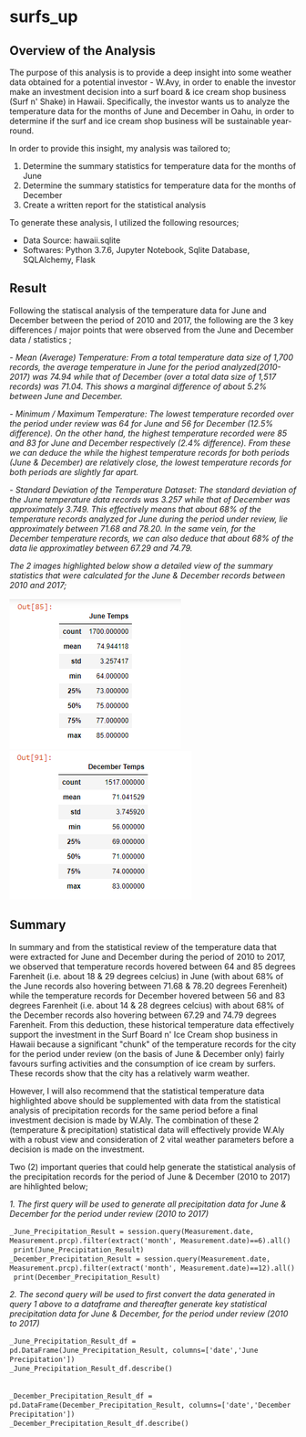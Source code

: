 # **surfs_up**

## **Overview of the Analysis**

The purpose of this analysis is to provide a deep insight into some weather data obtained for a potential investor - W.Avy, in order to enable the investor make an investment decision into a surf board & ice cream shop business (Surf n' Shake) in Hawaii. Specifically, the investor wants us to analyze the temperature data for the months of June and December in Oahu, in order to determine if the surf and ice cream shop business will be sustainable year-round.

In order to provide this insight, my analysis was tailored to;

  1. Determine the summary statistics for temperature data for the months of June 
  2. Determine the summary statistics for temperature data for the months of December
  3. Create a written report for the statistical analysis

To generate these analysis, I utilized the following resources;

  - Data Source: hawaii.sqlite
  - Softwares: Python 3.7.6, Jupyter Notebook, Sqlite Database, SQLAlchemy, Flask
  

## **Result**
  
Following the statiscal analysis of the temperature data for June and December between the period of 2010 and 2017, the following are the 3 key differences / major points that were observed from the June and December data / statistics ;

 _- Mean (Average) Temperature: From a total temperature data size of 1,700 records, the average temperature in June for the period analyzed(2010-2017) was 74.94 while that of December (over a total data size of 1,517 records) was 71.04. This shows a marginal difference of about 5.2% between June and December._
 
  _- Minimum / Maximum Temperature: The lowest temperature recorded over the period under review was 64 for June and 56 for December (12.5% difference). On the other hand, the highest temperature recorded were 85 and 83 for June and December respectively (2.4% difference). From these we can deduce the while the highest temperature records for both periods (June & December) are relatively close, the lowest temperature records for both periods are slightly far apart._    
  
  _- Standard Deviation of the Temperature Dataset: The standard deviation of the June temperature data records was 3.257 while that of December was approximately 3.749. This effectively means that about 68% of the temperature records analyzed for June during the period under review, lie approximately between 71.68 and 78.20. In the same vein, for the December temperature records, we can also deduce that about 68% of the data lie approximatley between 67.29 and 74.79._ 

_The 2 images highlighted below show a detailed view of the summary statistics that were calculated for the June & December records between 2010 and 2017;_

<img src="images/junestatistics.png">


<img src="images/decemberstatistics.png">


## **Summary**

In summary and from the statistical review of the temperature data that were extracted for June and December during the period of 2010 to 2017, we observed that temperature records hovered between 64 and 85 degrees Farenheit (i.e. about 18 & 29 degrees celcius) in June (with about 68% of the June records also hovering between 71.68 & 78.20 degrees Ferenheit) while the temperature records for December hovered between 56 and 83 degrees Farenheit (i.e. about 14 & 28 degrees celcius) with about 68% of the December records also hovering between 67.29 and 74.79 degrees Farenheit. From this deduction, these historical temperature data effectively support the investment in the Surf Board n' Ice Cream shop business in Hawaii because a significant "chunk" of the temperature records for the city for the period under review (on the basis of June & December only) fairly favours surfing activities and the consumption of ice cream by surfers. These records show that the city has a relatively warm weather.

However, I will also recommend that the statistical temperature data highlighted above should be supplemented with data from the statistical analysis of precipitation records for the same period before a final investment decision is made by W.Aly. The combination of these 2 (temperature & precipitation) statistical data will effectively provide W.Aly with a robust view and consideration of 2 vital weather parameters before a decision is made on the investment.

Two (2) important queries that could help generate the statistical analysis of the precipitation records for the period of June & December (2010 to 2017) are hihlighted below;

 _1. The first query will be used to generate all precipitation data for June & December for the period under review (2010 to 2017)_
 
    _June_Precipitation_Result = session.query(Measurement.date, Measurement.prcp).filter(extract('month', Measurement.date)==6).all()
     print(June_Precipitation_Result)
    _December_Precipitation_Result = session.query(Measurement.date, Measurement.prcp).filter(extract('month', Measurement.date)==12).all()
     print(December_Precipitation_Result)

 _2. The second query will be used to first convert the data generated in query 1 above to a dataframe and thereafter generate key statistical precipitation data for June & December, for the period under review (2010 to 2017)_
 
    _June_Precipitation_Result_df = pd.DataFrame(June_Precipitation_Result, columns=['date','June Precipitation'])
    _June_Precipitation_Result_df.describe()
    

    _December_Precipitation_Result_df = pd.DataFrame(December_Precipitation_Result, columns=['date','December Precipitation'])
    _December_Precipitation_Result_df.describe()
    
